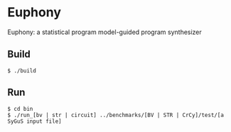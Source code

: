 # Euphony
Euphony: a statistical program model-guided program synthesizer

## Build
```
$ ./build
```

## Run
```
$ cd bin
$ ./run_[bv | str | circuit] ../benchmarks/[BV | STR | CrCy]/test/[a SyGuS input file]
```
